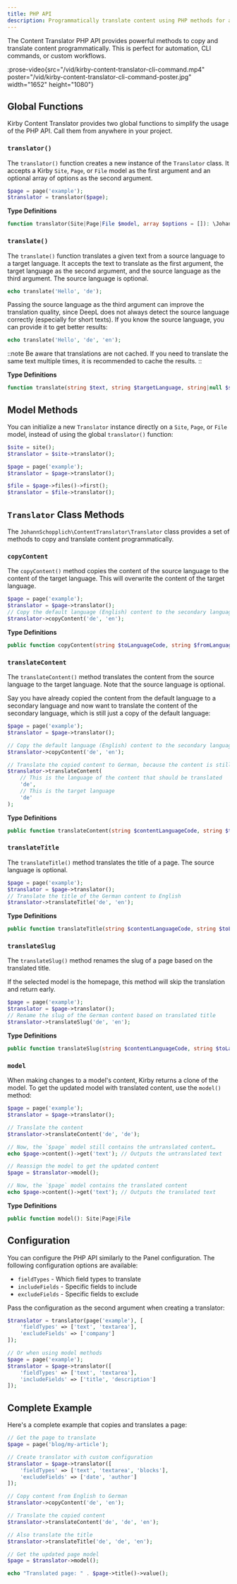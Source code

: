 ```yaml
---
title: PHP API
description: Programmatically translate content using PHP methods for automation and CLI commands.
---
```


The Content Translator PHP API provides powerful methods to copy and translate content programmatically. This is perfect for automation, CLI commands, or custom workflows.

:prose-video{src="/vid/kirby-content-translator-cli-command.mp4" poster="/vid/kirby-content-translator-cli-command-poster.jpg" width="1652" height="1080"}

## Global Functions

Kirby Content Translator provides two global functions to simplify the usage of the PHP API. Call them from anywhere in your project.

### `translator()`

The `translator()` function creates a new instance of the `Translator` class. It accepts a Kirby `Site`, `Page`, or `File` model as the first argument and an optional array of options as the second argument.

```php
$page = page('example');
$translator = translator($page);
```

**Type Definitions**

```php
function translator(Site|Page|File $model, array $options = []): \JohannSchopplich\ContentTranslator\Translator
```

### `translate()`

The `translate()` function translates a given text from a source language to a target language. It accepts the text to translate as the first argument, the target language as the second argument, and the source language as the third argument. The source language is optional.

```php
echo translate('Hello', 'de');
```

Passing the source language as the third argument can improve the translation quality, since DeepL does not always detect the source language correctly (especially for short texts). If you know the source language, you can provide it to get better results:

```php
echo translate('Hello', 'de', 'en');
```

::note
Be aware that translations are not cached. If you need to translate the same text multiple times, it is recommended to cache the results.
::

**Type Definitions**

```php
function translate(string $text, string $targetLanguage, string|null $sourceLanguage = null): string
```

## Model Methods

You can initialize a new `Translator` instance directly on a `Site`, `Page`, or `File` model, instead of using the global `translator()` function:

```php
$site = site();
$translator = $site->translator();

$page = page('example');
$translator = $page->translator();

$file = $page->files()->first();
$translator = $file->translator();
```

## `Translator` Class Methods

The `JohannSchopplich\ContentTranslator\Translator` class provides a set of methods to copy and translate content programmatically.

### `copyContent`

The `copyContent()` method copies the content of the source language to the content of the target language. This will overwrite the content of the target language.

```php
$page = page('example');
$translator = $page->translator();
// Copy the default language (English) content to the secondary language (German)
$translator->copyContent('de', 'en');
```

**Type Definitions**

```php
public function copyContent(string $toLanguageCode, string $fromLanguageCode): void
```

### `translateContent`

The `translateContent()` method translates the content from the source language to the target language. Note that the source language is optional.

Say you have already copied the content from the default language to a secondary language and now want to translate the content of the secondary language, which is still just a copy of the default language:

```php
$page = page('example');
$translator = $page->translator();

// Copy the default language (English) content to the secondary language (German)
$translator->copyContent('de', 'en');

// Translate the copied content to German, because the content is still in English
$translator->translateContent(
    // This is the language of the content that should be translated
    'de',
    // This is the target language
    'de'
);
```

**Type Definitions**

```php
public function translateContent(string $contentLanguageCode, string $toLanguageCode, string|null $fromLanguageCode = null): void
```

### `translateTitle`

The `translateTitle()` method translates the title of a page. The source language is optional.

```php
$page = page('example');
$translator = $page->translator();
// Translate the title of the German content to English
$translator->translateTitle('de', 'en');
```

**Type Definitions**

```php
public function translateTitle(string $contentLanguageCode, string $toLanguageCode, string|null $fromLanguageCode = null): void
```

### `translateSlug`

The `translateSlug()` method renames the slug of a page based on the translated title.

If the selected model is the homepage, this method will skip the translation and return early.

```php
$page = page('example');
$translator = $page->translator();
// Rename the slug of the German content based on translated title
$translator->translateSlug('de', 'en');
```

**Type Definitions**

```php
public function translateSlug(string $contentLanguageCode, string $toLanguageCode, string|null $fromLanguageCode = null): void
```

### `model`

When making changes to a model's content, Kirby returns a clone of the model. To get the updated model with translated content, use the `model()` method:

```php
$page = page('example');
$translator = $page->translator();

// Translate the content
$translator->translateContent('de', 'de');

// Now, the `$page` model still contains the untranslated content…
echo $page->content()->get('text'); // Outputs the untranslated text

// Reassign the model to get the updated content
$page = $translator->model();

// Now, the `$page` model contains the translated content
echo $page->content()->get('text'); // Outputs the translated text
```

**Type Definitions**

```php
public function model(): Site|Page|File
```

## Configuration

You can configure the PHP API similarly to the Panel configuration. The following configuration options are available:

- `fieldTypes` - Which field types to translate
- `includeFields` - Specific fields to include
- `excludeFields` - Specific fields to exclude

Pass the configuration as the second argument when creating a translator:

```php
$translator = translator(page('example'), [
    'fieldTypes' => ['text', 'textarea'],
    'excludeFields' => ['company']
]);

// Or when using model methods
$page = page('example');
$translator = $page->translator([
    'fieldTypes' => ['text', 'textarea'],
    'includeFields' => ['title', 'description']
]);
```

## Complete Example

Here's a complete example that copies and translates a page:

```php
// Get the page to translate
$page = page('blog/my-article');

// Create translator with custom configuration
$translator = $page->translator([
    'fieldTypes' => ['text', 'textarea', 'blocks'],
    'excludeFields' => ['date', 'author']
]);

// Copy content from English to German
$translator->copyContent('de', 'en');

// Translate the copied content
$translator->translateContent('de', 'de', 'en');

// Also translate the title
$translator->translateTitle('de', 'de', 'en');

// Get the updated page model
$page = $translator->model();

echo "Translated page: " . $page->title()->value();
```
